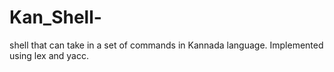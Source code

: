 # Kan_Shell- 
shell that can take in a set of commands in Kannada language. Implemented using lex and yacc.
